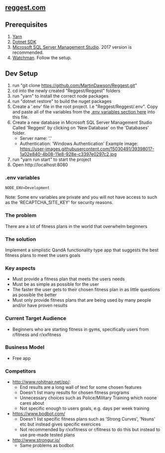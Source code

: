 ## [reggest.com](https://www.reggest.com)


## Prerequisites
1. [Yarn](https://yarnpkg.com/lang/en/docs/install/#windows-stable)
2. [Dotnet SDK](https://www.microsoft.com/net/learn/get-started/windows)
3. [Microsoft SQL Server Management Studio](https://docs.microsoft.com/en-us/sql/ssms/download-sql-server-management-studio-ssms?view=sql-server-2017). 2017 version is recommended.
4. [Watchman](https://facebook.github.io/watchman/docs/install.html). Follow the setup.

## Dev Setup
1. run "git clone https://github.com/MartinDawson/Reggest.git"
2. cd into the newly created "Reggest/Reggest" folders
3. run "yarn" to install the correct node packages
4. run "dotnet restore" to build the nuget packages
6. Create a '.env' file in the root project. I.e "Reggest/Reggest/.env". Copy and paste all of the variables from the [.env variables section here](https://github.com/MartinDawson/Reggest/blob/master/README.md#env-variables) into this file.
7. Create a new database in Microsoft SQL Server Management Studio Called 'Reggest' by clicking on 'New Database' on the 'Databases' folder.
    - Server name: '.'
    - Authentication: 'Windows Authentication'
Example image: https://user-images.githubusercontent.com/15030491/39398017-1a02e840-4b08-11e8-928e-c3397e0297c2.jpg   
8. run "yarn run start" to start the project
9. Open http://localhost:8080

### .env variables
```
NODE_ENV=Development
```

Note: Some env variables are private and you will not have access to such as the 'RECAPTCHA_SITE_KEY' for security reasons.

### The problem
There are a lot of fitness plans in the world that overwhelm beginners

### The solution
Implement a simplistic QandA functionality type app that suggests the best fitness plans to meet the users goals

### Key aspects
- Must provide a fitness plan that meets the users needs
- Must be as simple as possible for the user
- The faster the user gets to their chosen fitness plan in as little questions as possible the better
- Must only provide fitness plans that are being used by many people and/or have proven results

### Current Target Audience
- Beginners who are starting fitness in gyms, specifically users from r/fitness and r/xxfitness

### Business Model
- Free app

### Competitors
- http://www.rohitnair.net/pp/: 
  - End results are a long wall of text for some chosen features
  - Doesn't list many results for chosen fitness programs
  - Unnecessary choices such as Police/Military Training which noone cares about
  - Not specific enough to users goals, e.g. days per week training
- https://www.bodbot.com/
  - Doesn't list specific fitness plans such as 'Strong Curves', 'Nsuns' etc but instead gives specific exercices
  - Not recommended by r/xxfitness or r/fitness to do this but instead to use pre-made tested plans
- http://www.strongur.io/
  - Same problems as bodbot
